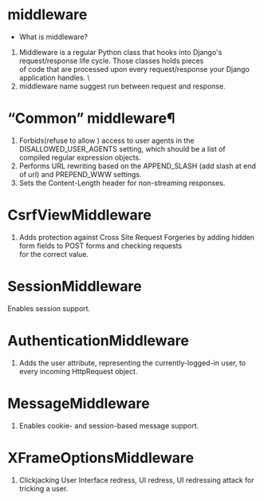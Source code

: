 # middleware  
* What is middleware?   
1. Middleware is a regular Python class that hooks into Django's request/response life cycle. Those classes holds pieces   
of code that are processed upon every request/response your Django application handles.  \
2. middleware name suggest run between request and response.

# “Common” middleware¶

1. Forbids(refuse to allow ) access to user agents in the DISALLOWED_USER_AGENTS setting, which should be a list of   
 compiled regular expression objects.  
2. Performs URL rewriting based on the APPEND_SLASH (add slash at end of url) and PREPEND_WWW settings.   
3. Sets the Content-Length header for non-streaming responses. 

# CsrfViewMiddleware  
1. Adds protection against Cross Site Request Forgeries by adding hidden form fields to POST forms and checking requests   
for the correct value.   
# SessionMiddleware  
Enables session support. 

# AuthenticationMiddleware
1. Adds the user attribute, representing the currently-logged-in user, to every incoming HttpRequest object.  
 
# MessageMiddleware  
1. Enables cookie- and session-based message support. 

# XFrameOptionsMiddleware
1. Clickjacking User Interface redress, UI redress, UI redressing attack for tricking a user.  
